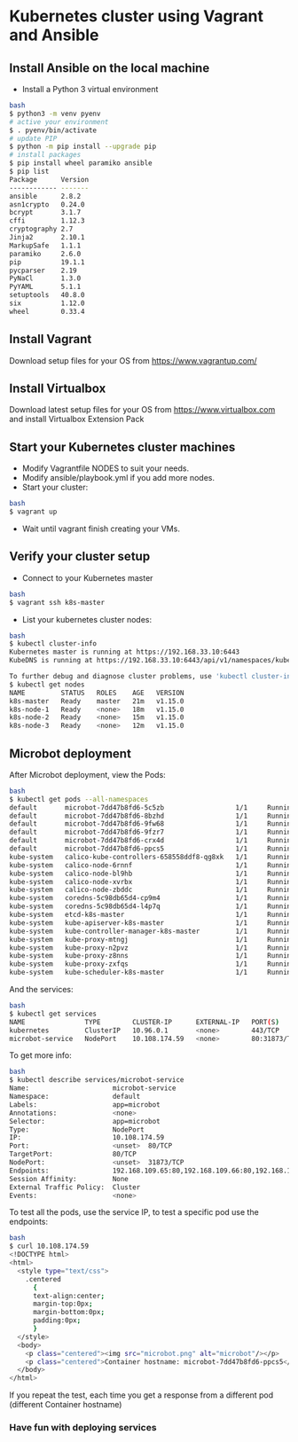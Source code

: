 # Kubernetes cluster using Vagrant and Ansible

## Install Ansible on the local machine
- Install a Python 3 virtual environment
```bash
bash
$ python3 -m venv pyenv
# active your environment
$ . pyenv/bin/activate
# update PIP
$ python -m pip install --upgrade pip
# install packages
$ pip install wheel paramiko ansible 
$ pip list
Package      Version
------------ -------
ansible      2.8.2
asn1crypto   0.24.0
bcrypt       3.1.7
cffi         1.12.3
cryptography 2.7
Jinja2       2.10.1
MarkupSafe   1.1.1
paramiko     2.6.0
pip          19.1.1
pycparser    2.19
PyNaCl       1.3.0
PyYAML       5.1.1
setuptools   40.8.0
six          1.12.0
wheel        0.33.4
```
## Install Vagrant
Download setup files for your OS from https://www.vagrantup.com/

## Install Virtualbox
Download latest setup files for your OS from https://www.virtualbox.com and install Virtualbox Extension Pack

## Start your Kubernetes cluster machines
- Modify Vagrantfile NODES to suit your needs.
- Modify ansible/playbook.yml if you add more nodes.
- Start your cluster:
```bash
bash
$ vagrant up
```
- Wait until vagrant finish creating your VMs.

## Verify your cluster setup
- Connect to your Kubernetes master
```bash
bash
$ vagrant ssh k8s-master
```
- List your kubernetes cluster nodes:
```bash
bash
$ kubectl cluster-info
Kubernetes master is running at https://192.168.33.10:6443
KubeDNS is running at https://192.168.33.10:6443/api/v1/namespaces/kube-system/services/kube-dns:dns/proxy

To further debug and diagnose cluster problems, use 'kubectl cluster-info dump'
$ kubectl get nodes
NAME         STATUS   ROLES    AGE   VERSION
k8s-master   Ready    master   21m   v1.15.0
k8s-node-1   Ready    <none>   18m   v1.15.0
k8s-node-2   Ready    <none>   15m   v1.15.0
k8s-node-3   Ready    <none>   12m   v1.15.0
```
## Microbot deployment
After Microbot deployment, view the Pods:
```bash
bash
$ kubectl get pods --all-namespaces
default       microbot-7dd47b8fd6-5c5zb                  1/1     Running   0          11m
default       microbot-7dd47b8fd6-8bzhd                  1/1     Running   0          11m
default       microbot-7dd47b8fd6-9fw68                  1/1     Running   0          11m
default       microbot-7dd47b8fd6-9fzr7                  1/1     Running   0          11m
default       microbot-7dd47b8fd6-crx4d                  1/1     Running   0          11m
default       microbot-7dd47b8fd6-ppcs5                  1/1     Running   0          11m
kube-system   calico-kube-controllers-658558ddf8-qg8xk   1/1     Running   0          11m
kube-system   calico-node-6rnnf                          1/1     Running   0          8m7s
kube-system   calico-node-bl9hb                          1/1     Running   0          11m
kube-system   calico-node-xvrbx                          1/1     Running   0          2m7s
kube-system   calico-node-zbddc                          1/1     Running   0          5m1s
kube-system   coredns-5c98db65d4-cp9m4                   1/1     Running   0          11m
kube-system   coredns-5c98db65d4-l4p7q                   1/1     Running   0          11m
kube-system   etcd-k8s-master                            1/1     Running   0          10m
kube-system   kube-apiserver-k8s-master                  1/1     Running   0          10m
kube-system   kube-controller-manager-k8s-master         1/1     Running   0          10m
kube-system   kube-proxy-mtngj                           1/1     Running   0          8m7s
kube-system   kube-proxy-n2pvz                           1/1     Running   0          5m1s
kube-system   kube-proxy-z8nns                           1/1     Running   0          2m7s
kube-system   kube-proxy-zxfqs                           1/1     Running   0          11m
kube-system   kube-scheduler-k8s-master                  1/1     Running   0          10m
```
And the services:
```bash
bash
$ kubectl get services
NAME               TYPE        CLUSTER-IP      EXTERNAL-IP   PORT(S)        AGE
kubernetes         ClusterIP   10.96.0.1       <none>        443/TCP        15m
microbot-service   NodePort    10.108.174.59   <none>        80:31873/TCP   14m
```
To get more info:
```bash
bash
$ kubectl describe services/microbot-service
Name:                     microbot-service
Namespace:                default
Labels:                   app=microbot
Annotations:              <none>
Selector:                 app=microbot
Type:                     NodePort
IP:                       10.108.174.59
Port:                     <unset>  80/TCP
TargetPort:               80/TCP
NodePort:                 <unset>  31873/TCP
Endpoints:                192.168.109.65:80,192.168.109.66:80,192.168.109.67:80 + 3 more...
Session Affinity:         None
External Traffic Policy:  Cluster
Events:                   <none>
```
To test all the pods, use the service IP, to test a specific pod use the endpoints:
```bash
bash
$ curl 10.108.174.59
<!DOCTYPE html>
<html>
  <style type="text/css">
    .centered
      {
      text-align:center;
      margin-top:0px;
      margin-bottom:0px;
      padding:0px;
      }
  </style>
  <body>
    <p class="centered"><img src="microbot.png" alt="microbot"/></p>
    <p class="centered">Container hostname: microbot-7dd47b8fd6-ppcs5</p>
  </body>
</html>
```
If you repeat the test, each time you get a response from a different pod (different Container hostname)

### Have fun with deploying services